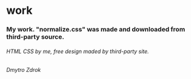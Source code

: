 # work
### My work. "normalize.css" was made and downloaded from third-party source.
###### HTML CSS by me, free design maded by third-party site.
 *Dmytro Zdrok*